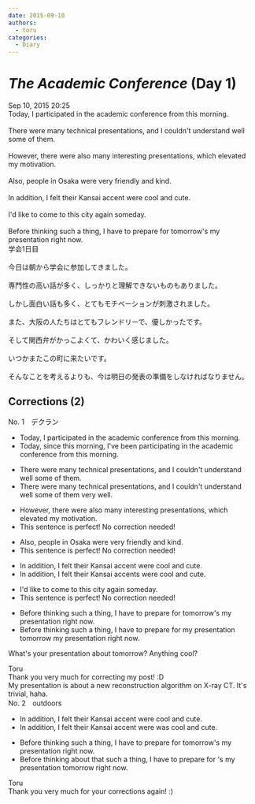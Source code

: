 ```yaml
---
date: 2015-09-10
authors:
  - toru
categories:
  - Diary
---
```


<h1 id="subject_show"><strong><em>The Academic Conference</strong></em> (Day 1)</h1>
<div class="date">Sep 10, 2015 20:25</div>
<div id="post"><div id="body_show_ori">
Today, I participated in the academic conference from this morning.<br/><br/>There were many technical presentations, and I couldn't understand well some of them.<br/><br/>However, there were also many interesting presentations, which elevated my motivation.<br/><br/>Also, people in Osaka were very friendly and kind.<br/><br/>In addition, I felt their Kansai accent were cool and cute.<br/><br/>I'd like to come to this city again someday.<br/><br/>Before thinking such a thing, I have to prepare for tomorrow's my presentation right now.
</div></div>

<!-- more -->

<div id="post_ja"><div id="body_show_mo">
学会1日目<br/><br/>今日は朝から学会に参加してきました。<br/><br/>専門性の高い話が多く、しっかりと理解できないものもありました。<br/><br/>しかし面白い話も多く、とてもモチベーションが刺激されました。<br/><br/>また、大阪の人たちはとてもフレンドリーで、優しかったです。<br/><br/>そして関西弁がかっこよくて、かわいく感じました。<br/><br/>いつかまたこの町に来たいです。<br/><br/>そんなことを考えるよりも、今は明日の発表の準備をしなければなりません。
</div></div>

## Corrections (2)
<div id="block"><div class="first_name"> No. 1　<span class="just_name">デクラン</span></div><div id="block2">
<ul class="correction_field">
<li class="incorrect">Today, I participated in the academic conference from this morning.</li>
<li class="corrected correct">
Today, <span class="f_red">since this morning, I've been</span> participat<span class="f_red">ing</span> in the academic conference <span class="sline">from this morning</span>.
</li>
</ul>
<ul class="correction_field">
<li class="incorrect">There were many technical presentations, and I couldn't understand well some of them.</li>
<li class="corrected correct">
There were many technical presentations, and I couldn't understand <span class="sline">well</span> some of them <span class="f_red">very well</span>.
</li>
</ul>
<ul class="correction_field">
<li class="incorrect">However, there were also many interesting presentations, which elevated my motivation.</li>
<li class="corrected perfect">This sentence is perfect! No correction needed!</li>
</ul>
<ul class="correction_field">
<li class="incorrect">Also, people in Osaka were very friendly and kind.</li>
<li class="corrected perfect">This sentence is perfect! No correction needed!</li>
</ul>
<ul class="correction_field">
<li class="incorrect">In addition, I felt their Kansai accent were cool and cute.</li>
<li class="corrected correct">
In addition, I felt their Kansai accent<span class="f_red">s</span> were cool and cute.
</li>
</ul>
<ul class="correction_field">
<li class="incorrect">I'd like to come to this city again someday.</li>
<li class="corrected perfect">This sentence is perfect! No correction needed!</li>
</ul>
<ul class="correction_field">
<li class="incorrect">Before thinking such a thing, I have to prepare for tomorrow's my presentation right now.</li>
<li class="corrected correct">
Before thinking such a thing, I have to prepare for <span class="f_red">my presentation</span> tomorrow <span class="sline">my presentation</span> right now.
</li>
</ul>
<p class="comment_small">
 What's your presentation about tomorrow? Anything cool?
</p>

</div><div class="name"><span class="just_name">Toru</span><br>
Thank you very much for correcting my post! :D<br/>My presentation is about a new reconstruction algorithm on X-ray CT. It's trivial, haha.
</div>
</div>
<div id="block"><div class="first_name"> No. 2　<span class="just_name">outdoors</span></div><div id="block2">
<ul class="correction_field">
<li class="incorrect">In addition, I felt their Kansai accent were cool and cute.</li>
<li class="corrected correct">
In addition, I felt their Kansai accent <span class="sline">were</span> <span class="f_blue">was </span>cool and cute.
</li>
</ul>
<ul class="correction_field">
<li class="incorrect">Before thinking such a thing, I have to prepare for tomorrow's my presentation right now.</li>
<li class="corrected correct">
Before thinking <span class="f_blue">about that</span> <span class="sline">such a thing</span>, I have to prepare for <span class="sline">'s</span> my presentation tomorrow right now.
</li>
</ul>
</div><div class="name"><span class="just_name">Toru</span><br>
Thank you very much for your corrections again! :)
</div>
</div>
